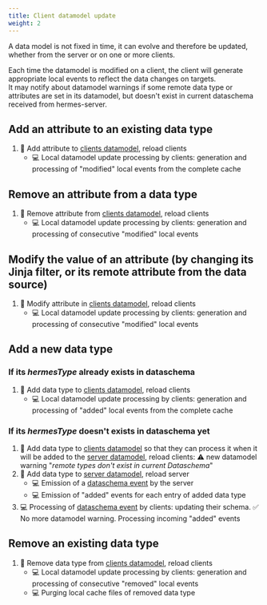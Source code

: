 ```yaml
---
title: Client datamodel update
weight: 2
---
```


A data model is not fixed in time, it can evolve and therefore be updated, whether from the server or on one or more clients.

Each time the datamodel is modified on a client, the client will generate appropriate local events to reflect the data changes on targets.  
It may notify about datamodel warnings if some remote data type or attributes are set in its datamodel, but doesn't exist in current dataschema received from hermes-server.

## Add an attribute to an existing data type

1. 👱 Add attribute to [clients datamodel](/hermes/key-concepts/#client-datamodel), reload clients
    - 💻 Local datamodel update processing by clients: generation and processing of "modified" local events from the complete cache

## Remove an attribute from a data type

1. 👱 Remove attribute from [clients datamodel](/hermes/key-concepts/#client-datamodel), reload clients
    - 💻 Local datamodel update processing by clients: generation and processing of consecutive "modified" local events

## Modify the value of an attribute (by changing its Jinja filter, or its remote attribute from the data source)

1. 👱 Modify attribute in [clients datamodel](/hermes/key-concepts/#client-datamodel), reload clients
    - 💻 Local datamodel update processing by clients: generation and processing of consecutive "modified" local events

## Add a new data type

### If its *hermesType* already exists in dataschema

1. 👱 Add data type to [clients datamodel](/hermes/key-concepts/#client-datamodel), reload clients
    - 💻 Local datamodel update processing by clients: generation and processing of "added" local events from the complete cache

### If its *hermesType* doesn't exists in dataschema yet

1. 👱 Add data type to [clients datamodel](/hermes/key-concepts/#client-datamodel) so that they can process it when it will be added to the [server datamodel](/hermes/key-concepts/#server-datamodel), reload clients: ⚠️ new datamodel warning "*remote types don't exist in current Dataschema*"
2. 👱 Add data type to [server datamodel](/hermes/key-concepts/#server-datamodel), reload server
    - 💻 Emission of a [dataschema event](/hermes/how-it-works/hermes-server/events-emitted/) by the server
    - 💻 Emission of "added" events for each entry of added data type
3. 💻 Processing of [dataschema event](/hermes/how-it-works/hermes-server/events-emitted/) by clients: updating their schema. ✅ No more datamodel warning. Processing incoming "added" events

## Remove an existing data type

1. 👱 Remove data type from [clients datamodel](/hermes/key-concepts/#client-datamodel), reload clients
    - 💻 Local datamodel update processing by clients: generation and processing of consecutive "removed" local events
    - 💻 Purging local cache files of removed data type
